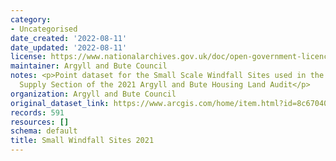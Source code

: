 ```yaml
---
category:
- Uncategorised
date_created: '2022-08-11'
date_updated: '2022-08-11'
license: https://www.nationalarchives.gov.uk/doc/open-government-licence/version/3/
maintainer: Argyll and Bute Council
notes: <p>Point dataset for the Small Scale Windfall Sites used in the Housing Land
  Supply Section of the 2021 Argyll and Bute Housing Land Audit</p>
organization: Argyll and Bute Council
original_dataset_link: https://www.arcgis.com/home/item.html?id=8c67040458384c8b98a330644f0f7392
records: 591
resources: []
schema: default
title: Small Windfall Sites 2021
---
```

